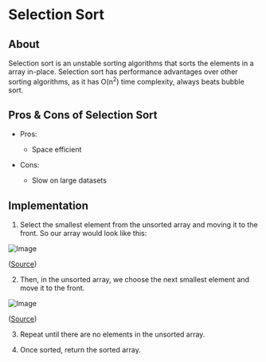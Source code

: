 # Selection Sort

## About

Selection sort is an unstable sorting algorithms that sorts the elements in a array in-place. Selection sort has performance advantages over other sorting algorithms, as it has O(n<sup>2</sup>) time complexity, always beats bubble sort.

## Pros & Cons of Selection Sort

- Pros:

  - Space efficient

- Cons:

  - Slow on large datasets

## Implementation

1. Select the smallest element from the unsorted array and moving it to the front. So our array would look like this:

![Image](https://www.interviewcake.com/images/svgs/selection_sort__list_with_1_sorted_and_6_unsorted.svg?bust=206)

([Source](https://www.interviewcake.com/concept/cpp/selection-sort))

2. Then, in the unsorted array, we choose the next smallest element and move it to the front.

![Image](https://www.interviewcake.com/images/svgs/selection_sort__list_with_sorted_2_elements.svg?bust=206)

([Source](https://www.interviewcake.com/concept/cpp/selection-sort))

3. Repeat until there are no elements in the unsorted array.

4. Once sorted, return the sorted array.
